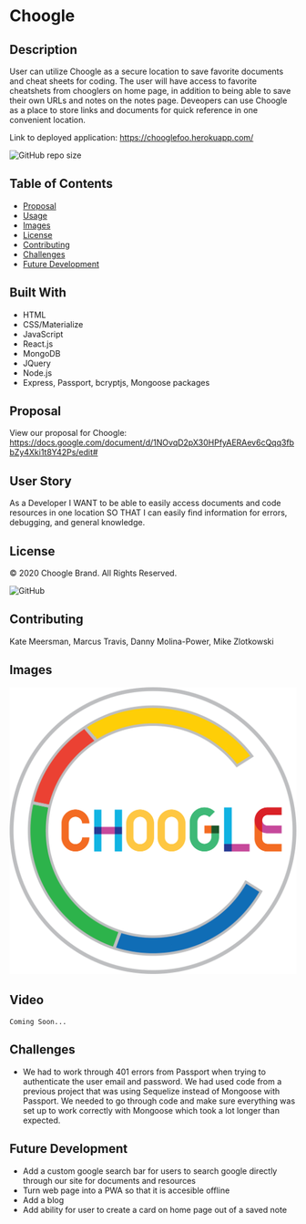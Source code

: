 # Choogle

  ## Description
  User can utilize Choogle as a secure location to save favorite documents and cheat sheets for coding.  The user will have access to favorite cheatshets from chooglers on home page, in addition to being able to save their own URLs and notes on the notes page. Deveopers can use Choogle as a place to store links and documents for quick reference in one convenient location.
  

  Link to deployed application: https://chooglefoo.herokuapp.com/

  ![GitHub repo size](https://img.shields.io/github/repo-size/kmeersman624/Choogle)

  ## Table of Contents
  * [Proposal](#proposal)
  * [Usage](#usage)
  * [Images](#images)
  * [License](#license)
  * [Contributing](#contributing)
  * [Challenges](#challenges) 
  * [Future Development](#future_development)

  ## Built With
  * HTML
  * CSS/Materialize
  * JavaScript
  * React.js
  * MongoDB
  * JQuery
  * Node.js
  * Express, Passport, bcryptjs, Mongoose packages

  ## Proposal
  View our proposal for Choogle: https://docs.google.com/document/d/1NOvqD2pX30HPfyAERAev6cQqq3fbbZy4Xki1t8Y42Ps/edit#

  ## User Story
  As a Developer
  I WANT to be able to easily access documents and code resources in one location
  SO THAT I can easily find information for errors, debugging, and general knowledge.

  ## License
  © 2020 Choogle Brand. All Rights Reserved.

  ![GitHub](https://img.shields.io/github/license/kmeersman624/Choogle)

  ## Contributing
  Kate Meersman, Marcus Travis, Danny Molina-Power, Mike Zlotkowski

  ## Images

  ![image of logo](/client/src/images/chooglelogo.png)

  ## Video
    Coming Soon...

  ## Challenges
  * We had to work through 401 errors from Passport when trying to authenticate the user email and password.  We had used code from a previous project that was using Sequelize instead of Mongoose with Passport.  We needed to go through code and make sure everything was set up to work correctly with Mongoose which took a lot longer than expected.

  ## Future Development
  * Add a custom google search bar for users to search google directly through our site for documents and resources
  * Turn web page into a PWA so that it is accesible offline
  * Add a blog
  * Add ability for user to create a card on home page out of a saved note
